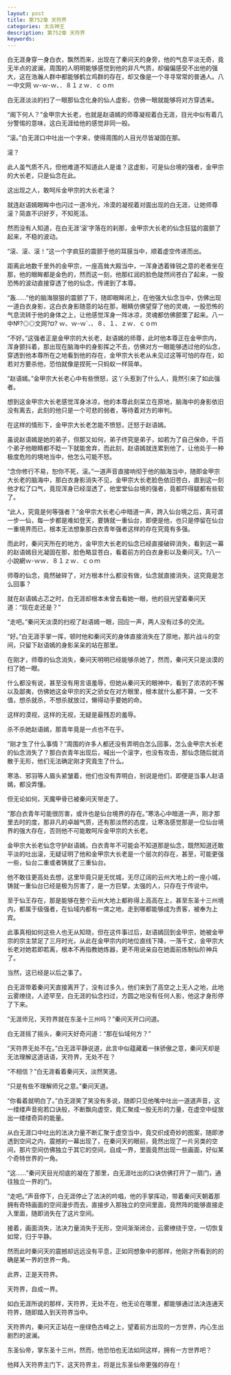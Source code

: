 ```yaml
---
layout: post
title: 第752章 天符界
categories: 太古神王
description: 第752章 天符界
keywords:
---
```


白无涯身穿一身白衣，飘然而来，出现在了秦问天的身旁，他的气息平淡无奇，竟无半点的波澜，周围的人明明能够感觉到他的非凡气质，却偏偏感受不出他的强大，这在浩瀚人群中都能够鹤立鸡群的存在，却又像是一个寻寻常常的普通人。八一中文网  ｗ-ｗ-ｗ、．８１ｚｗ．ｃｏｍ

白无涯淡淡的扫了一眼那仙念化身的仙人虚影，仿佛一眼就能够将对方穿透来。

“阁下何人？”金甲宗大长老，也就是赵语嫣的师尊凝视着白无涯，目光中似有着几分警惕的意味，这白无涯给他的感觉非同一般。

“滚。”白无涯口中吐出一个字来，使得周围的人目光尽皆凝固在那。

滚？

此人虽气质不凡，但他难道不知道此人是谁？这虚影，可是仙台境的强者，金甲宗的大长老，只是仙念在此。

这出现之人，敢呵斥金甲宗的大长老滚？

就连赵语嫣眼眸中也闪过一道冷光，冷漠的凝视着对面出现的白无涯，让她师尊滚？简直不识好歹，不知死活。

然而没有人知道，在白无涯‘滚’字落在的刹那，金甲宗大长老的仙念狂猛的震颤了起来，不稳的波动。

“滚、滚、滚！”这一个字疯狂的震颤于他的耳膜当中，顺着虚空传递而出。

距离此地数千里外的金甲宗，一座高耸大殿当中，一浑身透着锋锐之意的老者坐在那，他的眼眸都是金色的，然而这一刻，他那红润的脸色陡然间苍白了起来，一股恐怖的波动直接穿透了他的仙念，传递到了本尊。

“轰……”他的脑海狠狠的震颤了下，随即眼眸闭上，在他强大仙念当中，仿佛出现一道白衣身影，这白衣身影随意的站在那，眼睛仿佛望穿了他的灵魂，一股恐怖的气息流转于他的身体之上，让他感觉浑身一阵冰凉，灵魂都仿佛颤栗了起来。八一中№?◎◎文网?¤?  ｗ、ｗ-ｗ`．、８、１、ｚｗ．ｃｏｍ

“不好。”这强者正是金甲宗的大长老，赵语嫣的师尊，此时他本尊正在金甲宗内，浑身颤抖着，那出现在脑海中的身影挥之不去，仿佛对方一眼能够透过他的仙念，穿透到他本尊所在之地看到他的存在，金甲宗大长老从未见过这等可怕的存在，如若对方要杀他，恐怕就像是捏死一只蚂蚁一样简单。

“赵语嫣。”金甲宗大长老心中有些愤怒，这丫头惹到了什么人，竟然引来了如此强者。

想到这金甲宗大长老感觉浑身冰凉，他的本尊此刻呆立在原地，脑海中的身影依旧没有离去，此刻的他只是一个可悲的弱者，等待着对方的审判。

在这样的情形下，金甲宗大长老怎能不愤怒，迁怒于赵语嫣。

虽说赵语嫣是她的弟子，但那又如何，弟子终究是弟子，如若为了自己保命，千百个弟子他眼睛都不眨一下就能舍弃，而此刻，赵语嫣就连累到他了，让他处于一种极度危险的境地当中，他怎么可能不怒。

“念你修行不易，恕你不死，滚。”一道声音直接响彻于他的脑海当中，随即金甲宗大长老的脑海中，那白衣身影消失不见，金甲宗大长老脸色依旧苍白，直到这一刻他才松了口气，竟现浑身已经湿透了，他堂堂仙台境的强者，竟都吓得腿都有些软了。

“此人，究竟是何等强者？”金甲宗大长老心中暗道一声，跨入仙台境之后，真可谓一步一仙，每一步都是难如登天，要铸就一重仙台，即便是他，也只是停留在仙台一重境界而已，根本无法想象那白衣青年强者这样的存在究竟有多强。

而此时，秦问天所在的地方，金甲宗大长老的仙念已经直接破碎消失，看到这一幕的赵语嫣目光凝固在那，脸色略显苍白，看着前方的白衣身影以及秦问天。?八一小說網ｗ-ｗｗ．８１ｚｗ．ｃｏｍ

师尊的仙念，竟然破碎了，对方根本什么都没有做，仙念就直接消失，这究竟是怎么回事？

就在赵语嫣忐忑之时，白无涯却根本未曾去看她一眼，他的目光望着秦问天道：“现在走还是？”

“走吧。”秦问天淡漠的扫视了赵语嫣一眼，回应一声，两人没有过多的交流。

“好。”白无涯手掌一挥，顿时他和秦问天的身体直接消失在了原地，那片战斗的空间，只留下赵语嫣的身影呆呆的站在那里。

在刚才，师尊的仙念消失，秦问天明明已经能够杀她了，然而，秦问天只是淡漠的扫了她一眼。

什么都没有说，甚至没有用言语羞辱，但她从秦问天的眼神中，看到了浓浓的不懈以及鄙夷，仿佛她这金甲宗的天之骄女在对方眼里，根本就什么都不算，一文不值，想杀就杀，不想杀就放过，懒得动手要她的命。

这样的漠视，这样的无视，无疑是最残忍的羞辱。

杀不杀她赵语嫣，那青年竟是一点也不在乎。

“刚才生了什么事情？”周围的许多人都还没有弄明白怎么回事，怎么金甲宗大长老的仙念消失了？那白衣青年出现后，喊出一个滚字，也没有攻击，那仙念随后就消散于无形，他们无法确定刚才究竟生了什么。

寒洛、邪羽等人眉头紧皱着，他们也没有弄明白，别说是他们，即便是当事人赵语嫣，都没弄懂。

但无论如何，天魔甲骨已被秦问天带走了。

“那白衣青年可能很厉害，或许也是仙台境界的存在。”寒洛心中暗道一声，刚才那里去时的度，那非凡的卓越气质，还有那淡然的态度，让寒洛感觉那是一位仙台境界的强大存在，否则他不可能敢呵斥金甲宗的大长老。

金甲宗大长老仙念守护赵语嫣，白衣青年不可能会不知道那是仙念，既然知道还敢平淡的吐出滚，无疑证明了他和金甲宗大长老是一个层次的存在，甚至，可能更强一些，仙台二重或者铸就了三重仙台。

他不敢往更高处去想，这里毕竟只是无忧城，无尽辽阔的云州大地上的一座小城，铸就一重仙台已经是极为厉害了，是一方巨擘，太强的人，只存在于传说中。

至于仙王存在，那是能够在整个云州大地上都称得上高高在上，甚至东圣十三州境内，都属于级强者，在仙域内都有一席之地，走到哪都能够成为贵客，被奉为上宾。

此事真相如何这些人也无从知晓，但在这件事过后，赵语嫣回到金甲宗，她被金甲宗的宗主禁足了三月时光，从此在金甲宗内的地位直线下降，一落千丈，金甲宗大长老对她若即若离，根本不再指教她炼器，更不用说亲自在她面前炼制仙阶神兵了。

当然，这已经是以后之事了。

白无涯带着秦问天直接离开了，没有过多久，他们来到了高空之上无人之地，此地云雾缭绕，人迹罕至，白无涯的仙念扫过，方圆之地没有任何人影，他这才身形停了下来。

“无涯师兄，天符界就在东圣十三州吗？”秦问天开口问道。

白无涯摇了摇头，秦问天好奇问道：“那在仙域何方？”

“天符界无处不在。”白无涯平静说道，此言中似蕴藏着一抹骄傲之意，秦问天却是无法理解这道话语，天符界，无处不在？

“不相信？”白无涯看着秦问天，淡然笑道。

“只是有些不理解师兄之意。”秦问天道。

“你看着就明白了。”白无涯笑了笑没有多说，随即只见他嘴中吐出一道道声音，这一缕缕声音宛若口诀般，不断飘向虚空，竟汇聚成一股无形的力量，在虚空中绽放出一缕缕奇异的能量。

从白无涯口中吐出的法决力量不断汇聚于虚空当中，竟交织成奇妙的图案，随即渗透到空间之内，震撼的一幕出现了，在秦问天的眼前，竟然出现了一片另类的空间，那片空间仿佛独立于其它的空间，自成一界，里面竟然出现一些画面，好似某个奇特世界的一角。

“这……”秦问天目光彻底的凝在了那里，白无涯吐出的口诀仿佛打开了一扇门，通往独立一界的门。

“走吧。”声音停下，白无涯停止了法决的吟唱，他的手掌挥动，带着秦问天朝着那拥有奇特画面的空间漫步而去，直接步入那独立的空间里面，竟然阵的能够直接走入里面，随即消失在了这片空间。

接着，画面消失，法决力量消失于无形，空间渐渐闭合，云雾缭绕于空，一切恢复如常，归于平静。

然而此时秦问天的震撼却远远没有平息，正如同想象中的那样，他刚才所看到的的确是某一界的世界一角。

此界，正是天符界。

天符界，自成一界。

如白无涯所说的那样，天符界，无处不在，他无论在哪里，都能够通过法决连通天符界，随即踏入到天符界当中。

天符界内，秦问天正站在一座绿色古峰之上，望着前方出现的一方世界，内心生出剧烈的波澜。

东圣仙帝，掌东圣十三州，然而，他恐怕也无法如同这样，拥有一方世界吧？

他拜入天符界主门下，这天符界主，将是比东圣仙帝更强的存在！
